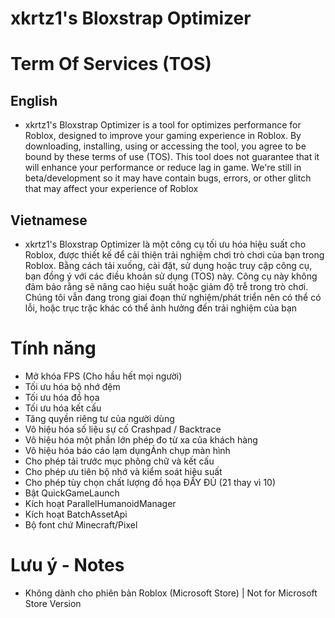 # xkrtz1's Bloxstrap Optimizer

# Term Of Services (TOS)
## English
- xkrtz1's Bloxstrap Optimizer is a tool for optimizes performance for Roblox, designed to improve your gaming experience in Roblox. By downloading, installing, using or accessing the tool, you agree to be bound by these terms of use (TOS). This tool does not guarantee that it will enhance your performance or reduce lag in game. We're still in beta/development so it may have contain bugs, errors, or other glitch that may affect your experience of Roblox
## Vietnamese
- xkrtz1's Bloxstrap Optimizer là một công cụ tối ưu hóa hiệu suất cho Roblox, được thiết kế để cải thiện trải nghiệm chơi trò chơi của bạn trong Roblox. Bằng cách tải xuống, cài đặt, sử dụng hoặc truy cập công cụ, bạn đồng ý với các điều khoản sử dụng (TOS) này. Công cụ này không đảm bảo rằng sẽ nâng cao hiệu suất hoặc giảm độ trễ trong trò chơi. Chúng tôi vẫn đang trong giai đoạn thử nghiệm/phát triển nên có thể có lỗi, hoặc trục trặc khác có thể ảnh hưởng đến trải nghiệm của bạn
# Tính năng
- Mở khóa FPS (Cho hầu hết mọi người)
- Tối ưu hóa bộ nhớ đệm
- Tối ưu hóa đồ họa
- Tối ưu hóa kết cấu
- Tăng quyền riêng tư của người dùng
- Vô hiệu hóa số liệu sự cố Crashpad / Backtrace
- Vô hiệu hóa một phần lớn phép đo từ xa của khách hàng
- Vô hiệu hóa báo cáo lạm dụngẢnh chụp màn hình
- Cho phép tải trước mục phông chữ và kết cấu
- Cho phép ưu tiên bộ nhớ và kiểm soát hiệu suất
- Cho phép tùy chọn chất lượng đồ họa ĐẦY ĐỦ (21 thay vì 10)
- Bật QuickGameLaunch
- Kích hoạt ParallelHumanoidManager
- Kích hoạt BatchAssetApi
- Bộ font chứ Minecraft/Pixel
# Lưu ý - Notes
- Không dành cho phiên bản Roblox (Microsoft Store) | Not for Microsoft Store Version
